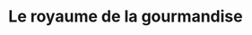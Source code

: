 ---
title: "Le royaume de la gourmandise"
url: /sorgues/le-royaume-de-la-gourmandise/
shop: Bäckerei
---